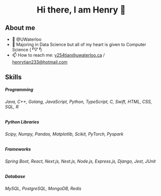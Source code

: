 # <p align="center">Hi there, I am Henry 👋</p>
## About me
- 🌱 @UWaterloo
- 🔭 Majoring in Data Science but all of my heart is given to Computer Science (*╹▽╹*)
- 📫 How to reach me: y254tian@uwaterloo.ca / henrytian233@hotmail.com
## Skills
##### Programming 
###### Java, C++, Golang, JavaScript, Python, TypeScript, C, Swift, HTML, CSS, SQL, R
##### Python Libraries 
###### Scipy, Numpy, Pandas, Matplotlib, Scikit, PyTorch, Pyspark  
##### Frameworks  
###### Spring Boot, React, Next.js, Nest.js, Node.js, Express.js, Django, Jest, JUnit
##### Database  
###### MySQL, PostgreSQL, MongoDB, Redis
